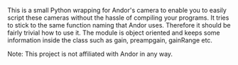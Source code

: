 This is a small Python wrapping for Andor's camera to enable you to easily script these cameras without the hassle of compiling your programs. It tries to stick to the same function naming that Andor uses. Therefore it should be fairly trivial how to use it. The module is object oriented and keeps some information inside the class such as gain, preampgain, gainRange etc.


Note: This project is not affiliated with Andor in any way.
